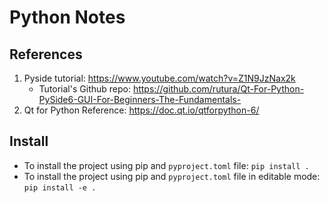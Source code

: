 # Python Notes

## References

1. Pyside tutorial: https://www.youtube.com/watch?v=Z1N9JzNax2k
   - Tutorial's Github repo: https://github.com/rutura/Qt-For-Python-PySide6-GUI-For-Beginners-The-Fundamentals-
2. Qt for Python Reference: https://doc.qt.io/qtforpython-6/

## Install

- To install the project using pip and `pyproject.toml` file: `pip install .`
- To install the project using pip and `pyproject.toml` file in editable mode: `pip install -e .`
